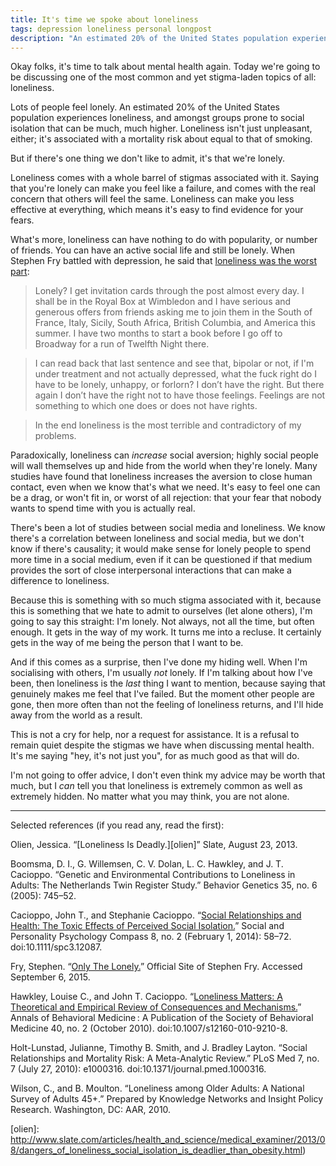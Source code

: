 ```yaml
---
title: It's time we spoke about loneliness
tags: depression loneliness personal longpost
description: "An estimated 20% of the United States population experiences loneliness.  But if there's one thing we don't like to admit, it's that we're the one who's lonely."
---
```


Okay folks, it's time to talk about mental health again. Today we're going to be discussing one of the most common and yet stigma-laden topics of all: loneliness.

Lots of people feel lonely. An estimated 20% of the United States population experiences loneliness, and amongst groups prone to social isolation that can be much, much higher. Loneliness isn't just unpleasant, either; it's associated with a mortality risk about equal to that of smoking.

But if there's one thing we don't like to admit, it's that we're lonely.

<!--more-->

Loneliness comes with a whole barrel of stigmas associated with it. Saying that you're lonely can make you feel like a failure, and comes with the real concern that others will feel the same. Loneliness can make you less effective at everything, which means it's easy to find evidence for your fears.

What's more, loneliness can have nothing to do with popularity, or number of friends. You can have an active social life and still be lonely. When Stephen Fry battled with depression, he said that [loneliness was the worst part][fry]:

> Lonely? I get invitation cards through the post almost every day. I shall be in the Royal Box at Wimbledon and I have serious and generous offers from friends asking me to join them in the South of France, Italy, Sicily, South Africa, British Columbia, and America this summer. I have two months to start a book before I go off to Broadway for a run of Twelfth Night there.

> I can read back that last sentence and see that, bipolar or not, if I'm under treatment and not actually depressed, what the fuck right do I have to be lonely, unhappy, or forlorn? I don’t have the right. But there again I don’t have the right not to have those feelings. Feelings are not something to which one does or does not have rights.

> In the end loneliness is the most terrible and contradictory of my problems.

Paradoxically, loneliness can *increase* social aversion; highly social people will wall themselves up and hide from the world when they're lonely. Many studies have found that loneliness increases the aversion to close human contact, even when we know that's what we need. It's easy to feel one can be a drag, or won't fit in, or worst of all rejection: that your fear that nobody wants to spend time with you is actually real.

There's been a lot of studies between social media and loneliness. We know there's a correlation between loneliness and social media, but we don't know if there's causality; it would make sense for lonely people to spend more time in a social medium, even if it can be questioned if that medium provides the sort of close interpersonal interactions that can make a difference to loneliness.

Because this is something with so much stigma associated with it, because this is something that we hate to admit to ourselves (let alone others), I'm going to say this straight: I'm lonely. Not always, not all the time, but often enough. It gets in the way of my work. It turns me into a recluse. It certainly gets in the way of me being the person that I want to be.

And if this comes as a surprise, then I've done my hiding well. When I'm socialising with others, I'm usually *not* lonely. If I'm talking about how I've been, then loneliness is the *last* thing I want to mention, because saying that genuinely makes me feel that I've failed. But the moment other people are gone, then more often than not the feeling of loneliness returns, and I'll hide away from the world as a result.

This is not a cry for help, nor a request for assistance. It is a refusal to remain quiet despite the stigmas we have when discussing mental health. It's me saying "hey, it's not just you", for as much good as that will do.

I'm not going to offer advice, I don't even think my advice may be worth that much, but I *can* tell you that loneliness is extremely common as well as extremely hidden. No matter what you may think, you are not alone.

---

Selected references (if you read any, read the first):

Olien, Jessica. “[Loneliness Is Deadly.][olien]” Slate, August 23, 2013.

Boomsma, D. I., G. Willemsen, C. V. Dolan, L. C. Hawkley, and J. T. Cacioppo. “Genetic and Environmental Contributions to Loneliness in Adults: The Netherlands Twin Register Study.” Behavior Genetics 35, no. 6 (2005): 745–52.

Cacioppo, John T., and Stephanie Cacioppo. “[Social Relationships and Health: The Toxic Effects of Perceived Social Isolation.][cacioppo]” Social and Personality Psychology Compass 8, no. 2 (February 1, 2014): 58–72. doi:10.1111/spc3.12087.

Fry, Stephen. “[Only The Lonely.][fry]” Official Site of Stephen Fry. Accessed September 6, 2015.

Hawkley, Louise C., and John T. Cacioppo. “[Loneliness Matters: A Theoretical and Empirical Review of Consequences and Mechanisms.][hawkley]” Annals of Behavioral Medicine : A Publication of the Society of Behavioral Medicine 40, no. 2 (October 2010). doi:10.1007/s12160-010-9210-8.

Holt-Lunstad, Julianne, Timothy B. Smith, and J. Bradley Layton. “Social Relationships and Mortality Risk: A Meta-Analytic Review.” PLoS Med 7, no. 7 (July 27, 2010): e1000316. doi:10.1371/journal.pmed.1000316.

Wilson, C., and B. Moulton. “Loneliness among Older Adults: A National Survey of Adults 45+.” Prepared by Knowledge Networks and Insight Policy Research. Washington, DC: AAR, 2010.

[cacioppo]: http://www.ncbi.nlm.nih.gov/pmc/articles/PMC4021390/
[fry]: http://www.stephenfry.com/2013/06/24/only-the-lonely/
[hawkley]: http://www.ncbi.nlm.nih.gov/pmc/articles/PMC3874845/
[olien]: http://www.slate.com/articles/health_and_science/medical_examiner/2013/08/dangers_of_loneliness_social_isolation_is_deadlier_than_obesity.html)

